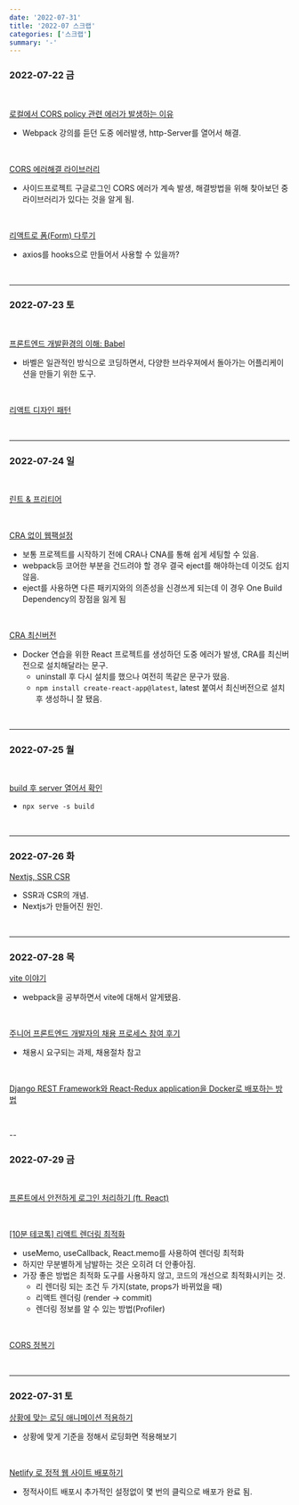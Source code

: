 ```yaml
---
date: '2022-07-31'
title: '2022-07 스크랩'
categories: ['스크랩']
summary: '-'
---
```


### 2022-07-22 금

<br>

[로컬에서 CORS policy 관련 에러가 발생하는 이유](https://velog.io/@takeknowledge/%EB%A1%9C%EC%BB%AC%EC%97%90%EC%84%9C-CORS-policy-%EA%B4%80%EB%A0%A8-%EC%97%90%EB%9F%AC%EA%B0%80-%EB%B0%9C%EC%83%9D%ED%95%98%EB%8A%94-%EC%9D%B4%EC%9C%A0-3gk4gyhreu)

- Webpack 강의를 듣던 도중 에러발생, http-Server를 열어서 해결.

<br>

[CORS 에러해결 라이브러리](https://chrome.google.com/webstore/detail/allow-cors-access-control/lhobafahddgcelffkeicbaginigeejlf)

- 사이드프로젝트 구글로그인 CORS 에러가 계속 발생, 해결방법을 위해 찾아보던 중 라이브러리가 있다는 것을 알게 됨.

<br>

[리액트로 폼(Form) 다루기](https://jeonghwan-kim.github.io/dev/2022/03/29/react-form-and-formik.html)

- axios를 hooks으로 만들어서 사용할 수 있을까?

<br>

---

### 2022-07-23 토

<br>

[프론트엔드 개발환경의 이해: Babel](https://jeonghwan-kim.github.io/series/2019/12/22/frontend-dev-env-babel.html)

- 바벨은 일관적인 방식으로 코딩하면서, 다양한 브라우져에서 돌아가는 어플리케이션을 만들기 위한 도구.

<br>

[리액트 디자인 패턴](https://velog.io/@dnr6054/%EC%9C%A0%EC%9A%A9%ED%95%9C-%EB%A6%AC%EC%95%A1%ED%8A%B8-%ED%8C%A8%ED%84%B4-5%EA%B0%80%EC%A7%80)

<br>

---

### 2022-07-24 일

<br>

[린트 & 프리티어](https://jeonghwan-kim.github.io/series/2019/12/30/frontend-dev-env-lint.html)

<br>

[CRA 없이 웹팩설정](https://velog.io/@leehyunho2001/CRA-%EB%AA%85%EB%A0%B9%EC%96%B4-%EC%97%86%EC%9D%B4-React18-TypeScript-Webpack)

- 보통 프로젝트를 시작하기 전에 CRA나 CNA를 통해 쉽게 세팅할 수 있음.
- webpack등 코어한 부분을 건드려야 할 경우 결국 eject를 해야하는데 이것도 쉽지 않음.
- eject를 사용하면 다른 패키지와의 의존성을 신경쓰게 되는데 이 경우 One Build Dependency의 장점을 잃게 됨

<br>

[CRA 최신버전](https://stackoverflow.com/questions/59188624/template-not-provided-using-create-react-app)

- Docker 연습을 위한 React 프로젝트를 생성하던 도중 에러가 발생, CRA를 최신버전으로 설치해달라는 문구.
  - uninstall 후 다시 설치를 했으나 여전히 똑같은 문구가 떴음.
  - `npm install create-react-app@latest`, latest 붙여서 최신버전으로 설치 후 생성하니 잘 됐음.

<br>

---

### 2022-07-25 월

<br>

[build 후 server 열어서 확인](https://codechasseur.tistory.com/52)

- `npx serve -s build`

<br>

---

### 2022-07-26 화

[Nextjs, SSR CSR](https://velog.io/@jeff0720/Next.js-%EA%B0%9C%EB%85%90-%EC%9D%B4%ED%95%B4-%EB%B6%80%ED%84%B0-%EC%8B%A4%EC%8A%B5%EA%B9%8C%EC%A7%80-%ED%95%B4%EB%B3%B4%EB%8A%94-SSR-%ED%99%98%EA%B2%BD-%EA%B5%AC%EC%B6%95)

- SSR과 CSR의 개념.
- Nextjs가 만들어진 원인.

<br>

---

### 2022-07-28 목

[vite 이야기 ](https://velog.io/@teo/vite)

- webpack을 공부하면서 vite에 대해서 알게됐음.

<br>

[주니어 프론트엔드 개발자의 채용 프로세스 참여 후기](https://zuminternet.github.io/zum-front-recurit-review/)

- 채용시 요구되는 과제, 채용절차 참고

<br>

[Django REST Framework와 React-Redux application을 Docker로 배포하는 방법](https://velog.io/@asap0208/Django-REST-Framework%EC%99%80-React-Redux-application%EC%9D%84-Docker%EB%A1%9C-%EB%B0%B0%ED%8F%AC%ED%95%98%EB%8A%94-%EB%B0%A9%EB%B2%95#%ED%94%84%EB%A1%A0%ED%8A%B8%EC%97%94%EB%93%9C-%EC%84%B8%ED%8C%85)

<br>

--

### 2022-07-29 금

<br>

[프론트에서 안전하게 로그인 처리하기 (ft. React)](https://velog.io/@yaytomato/%ED%94%84%EB%A1%A0%ED%8A%B8%EC%97%90%EC%84%9C-%EC%95%88%EC%A0%84%ED%95%98%EA%B2%8C-%EB%A1%9C%EA%B7%B8%EC%9D%B8-%EC%B2%98%EB%A6%AC%ED%95%98%EA%B8%B0)

<br>

[[10분 테코톡] 리액트 렌더링 최적화](https://youtu.be/1YAWshEGU6g)

- useMemo, useCallback, React.memo를 사용하여 렌더링 최적화
- 하지만 무분별하게 남발하는 것은 오히려 더 안좋아짐.
- 가장 좋은 방법은 최적화 도구를 사용하지 않고, 코드의 개선으로 최적화시키는 것.
  - 리 렌더링 되는 조건 두 가지(state, props가 바뀌었을 때)
  - 리액트 렌더링 (render → commit)
  - 렌더링 정보를 알 수 있는 방법(Profiler)

<br>

[CORS 정복기](https://velog.io/@prayme/CORS-%EC%A0%95%EB%B3%B5%EA%B8%B0)

<br>

---

### 2022-07-31 토

[상황에 맞는 로딩 애니메이션 적용하기](https://medium.com/myrealtrip-product/%EC%83%81%ED%99%A9%EC%97%90-%EB%A7%9E%EB%8A%94-%EB%A1%9C%EB%94%A9-%EC%95%A0%EB%8B%88%EB%A9%94%EC%9D%B4%EC%85%98-%EC%A0%81%EC%9A%A9%ED%95%98%EA%B8%B0-2018af51c197)

- 상황에 맞게 기준을 정해서 로딩화면 적용해보기

<br>

[Netlify 로 정적 웹 사이트 배포하기](https://jojoldu.tistory.com/546)

- 정적사이트 배포시 추가적인 설정없이 몇 번의 클릭으로 배포가 완료 됨.
